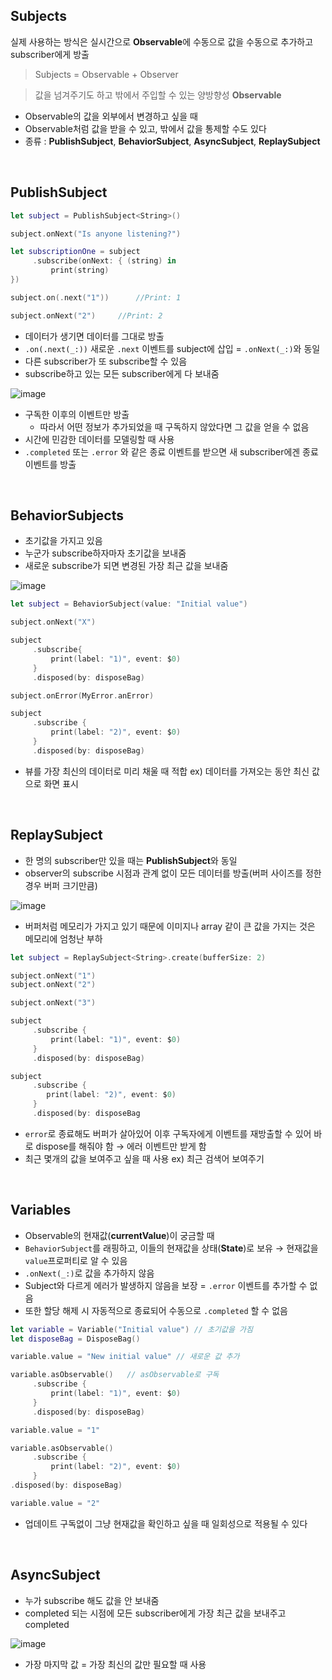 ## Subjects

실제 사용하는 방식은 실시간으로 **Observable**에 수동으로 값을 수동으로 추가하고 subscriber에게 방출

> Subjects = Observable + Observer
> 

> 값을 넘겨주기도 하고 밖에서 주입할 수 있는 양방향성 **Observable**
> 

- Observable의 값을 외부에서 변경하고 싶을 때
- Observable처럼 값을 받을 수 있고, 밖에서 값을 통제할 수도 있다
- 종류 : **PublishSubject**, **BehaviorSubject**, **AsyncSubject**, **ReplaySubject**
<br>

## PublishSubject

```swift
let subject = PublishSubject<String>()

subject.onNext("Is anyone listening?")

let subscriptionOne = subject
     .subscribe(onNext: { (string) in
         print(string)
})

subject.on(.next("1"))		//Print: 1

subject.onNext("2")		//Print: 2
```

- 데이터가 생기면 데이터를 그대로 방출
- `.on(.next(_:))`  새로운 `.next` 이벤트를 subject에 삽입 = `.onNext(_:)`와 동일
- 다른 subscriber가 또 subscribe할 수 있음
- subscribe하고 있는 모든 subscriber에게 다 보내줌

![image](https://user-images.githubusercontent.com/102353787/213176547-22a0a651-c4f2-42f3-9d39-441a5b56b0f8.png)


- 구독한 이후의 이벤트만 방출
    - 따라서 어떤 정보가 추가되었을 때 구독하지 않았다면 그 값을 얻을 수 없음
- 시간에 민감한 데이터를 모델링할 때 사용
- `.completed` 또는 `.error` 와 같은 종료 이벤트를 받으면 새 subscriber에겐 종료 이벤트를 방출
<br>

## **BehaviorSubjects**

- 초기값을 가지고 있음
- 누군가 subscribe하자마자 초기값을 보내줌
- 새로운 subscribe가 되면 변경된 가장 최근 값을 보내줌

![image](https://user-images.githubusercontent.com/102353787/213176670-2060fbed-579e-4c95-a4f3-10a343c06e15.png)

```swift
let subject = BehaviorSubject(value: "Initial value")

subject.onNext("X")

subject
     .subscribe{
         print(label: "1)", event: $0)
     }
     .disposed(by: disposeBag)

subject.onError(MyError.anError)

subject
     .subscribe {
         print(label: "2)", event: $0)
     }
     .disposed(by: disposeBag)
```

- 뷰를 가장 최신의 데이터로 미리 채울 때 적합 ex) 데이터를 가져오는 동안 최신 값으로 화면 표시
<br>

## ReplaySubject

- 한 명의 subscriber만 있을 때는 **PublishSubject**와 동일
- observer의 subscribe 시점과 관계 없이 모든 데이터를 방출(버퍼 사이즈를 정한 경우 버퍼 크기만큼)

![image](https://user-images.githubusercontent.com/102353787/213176832-6ad73e76-8d3d-4cda-9b2f-248d548fbd51.png)

- 버퍼처럼 메모리가 가지고 있기 때문에 이미지나 array 같이 큰 값을 가지는 것은 메모리에 엄청난 부하

```swift
let subject = ReplaySubject<String>.create(bufferSize: 2)

subject.onNext("1")
subject.onNext("2")

subject.onNext("3")

subject
     .subscribe {
         print(label: "1)", event: $0)
     }
     .disposed(by: disposeBag)

subject
     .subscribe {
        print(label: "2)", event: $0)
     }
     .disposed(by: disposeBag
```

- `error`로 종료해도 버퍼가 살아있어 이후 구독자에게 이벤트를 재방출할 수 있어 바로 dispose를 해줘야 함 → 에러 이벤트만 받게 함
- 최근 몇개의 값을 보여주고 싶을 때 사용 ex) 최근 검색어 보여주기
<br>

## **Variables**

- Observable의 현재값(**currentValue**)이 궁금할 때
- `BehaviorSubject`를 래핑하고, 이들의 현재값을 상태(**State**)로 보유 → 현재값을 `value`프로퍼티로 알 수 있음
- `.onNext(_:)`로 값을 추가하지 않음
- Subject와 다르게 에러가 발생하지 않음을 보장 = `.error` 이벤트를 추가할 수 없음
- 또한 할당 해제 시 자동적으로 종료되어 수동으로 `.completed` 할 수 없음

```swift
let variable = Variable("Initial value") // 초기값을 가짐
let disposeBag = DisposeBag()

variable.value = "New initial value" // 새로운 값 추가

variable.asObservable()   // asObservable로 구독
     .subscribe {
         print(label: "1)", event: $0)
     }
     .disposed(by: disposeBag)

variable.value = "1"

variable.asObservable()
     .subscribe {
         print(label: "2)", event: $0)
     }      
.disposed(by: disposeBag)

variable.value = "2"
```

- 업데이트 구독없이 그냥 현재값을 확인하고 싶을 때 일회성으로 적용될 수 있다
<br>

## AsyncSubject

- 누가 subscribe 해도 값을 안 보내줌
- completed 되는 시점에 모든 subscriber에게 가장 최근 값을 보내주고 completed

![image](https://user-images.githubusercontent.com/102353787/213176724-aa5a2e08-40a9-455c-be69-2953aa8d093e.png)

- 가장 마지막 값 = 가장 최신의 값만 필요할 때 사용
